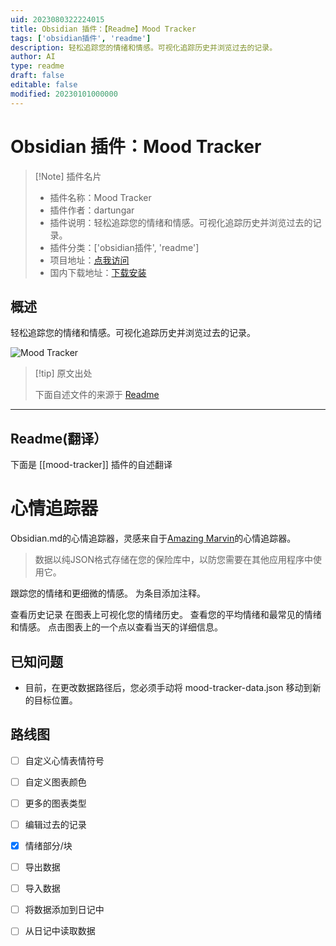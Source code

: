 ```yaml
---
uid: 2023080322224015
title: Obsidian 插件：【Readme】Mood Tracker
tags: ['obsidian插件', 'readme']
description: 轻松追踪您的情绪和情感。可视化追踪历史并浏览过去的记录。
author: AI
type: readme
draft: false
editable: false
modified: 20230101000000
---
```


# Obsidian 插件：Mood Tracker

> [!Note] 插件名片
> - 插件名称：Mood Tracker
> - 插件作者：dartungar
> - 插件说明：轻松追踪您的情绪和情感。可视化追踪历史并浏览过去的记录。
> - 插件分类：['obsidian插件', 'readme']
> - 项目地址：[点我访问](https://github.com/dartungar/obsidian-mood-tracker)
> - 国内下载地址：[下载安装](https://pkmer.cn/products/plugin/pluginMarket/?mood-tracker)

## 概述

轻松追踪您的情绪和情感。可视化追踪历史并浏览过去的记录。

![Mood Tracker](https://cdn.pkmer.cn/covers/mood-tracker.gif!pkmer)

> [!tip] 原文出处
> 
>下面自述文件的来源于 [Readme](https://ghproxy.net/https://raw.githubusercontent.com/dartungar/obsidian-mood-tracker/master/README.md)
> 

---

## Readme(翻译）

下面是 [[mood-tracker]] 插件的自述翻译


# 心情追踪器
Obsidian.md的心情追踪器，灵感来自于[Amazing Marvin](https://amazingmarvin.com/)的心情追踪器。

> 数据以纯JSON格式存储在您的保险库中，以防您需要在其他应用程序中使用它。

跟踪您的情绪和更细微的情感。
为条目添加注释。

查看历史记录
在图表上可视化您的情绪历史。
查看您的平均情绪和最常见的情绪和情感。
点击图表上的一个点以查看当天的详细信息。

## 已知问题
- 目前，在更改数据路径后，您必须手动将 mood-tracker-data.json 移动到新的目标位置。

## 路线图
- [ ] 自定义心情表情符号
- [ ] 自定义图表颜色
- [ ] 更多的图表类型
- [ ] 编辑过去的记录
- [x] 情绪部分/块
- [ ] 导出数据
- [ ] 导入数据
- [ ] 将数据添加到日记中
- [ ] 从日记中读取数据



